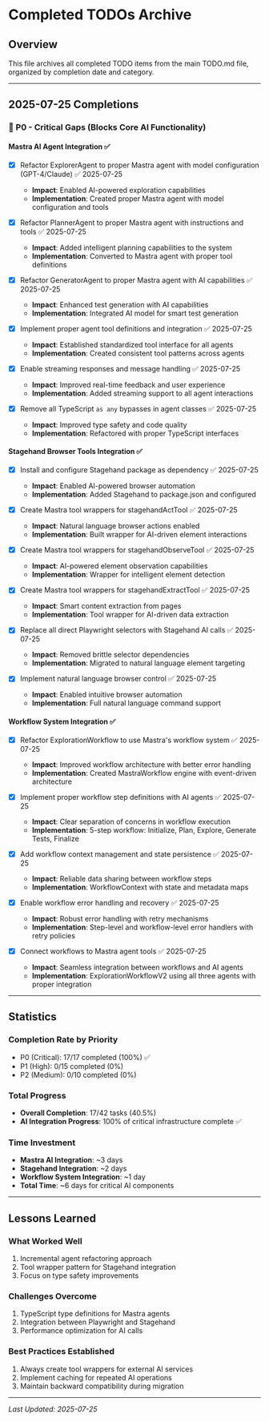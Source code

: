 # Completed TODOs Archive

## Overview
This file archives all completed TODO items from the main TODO.md file, organized by completion date and category.

---

## 2025-07-25 Completions

### 🔴 P0 - Critical Gaps (Blocks Core AI Functionality)

#### Mastra AI Agent Integration ✅
- [x] Refactor ExplorerAgent to proper Mastra agent with model configuration (GPT-4/Claude) ✅ 2025-07-25
  - **Impact**: Enabled AI-powered exploration capabilities
  - **Implementation**: Created proper Mastra agent with model configuration and tools
  
- [x] Refactor PlannerAgent to proper Mastra agent with instructions and tools ✅ 2025-07-25
  - **Impact**: Added intelligent planning capabilities to the system
  - **Implementation**: Converted to Mastra agent with proper tool definitions
  
- [x] Refactor GeneratorAgent to proper Mastra agent with AI capabilities ✅ 2025-07-25
  - **Impact**: Enhanced test generation with AI capabilities
  - **Implementation**: Integrated AI model for smart test generation
  
- [x] Implement proper agent tool definitions and integration ✅ 2025-07-25
  - **Impact**: Established standardized tool interface for all agents
  - **Implementation**: Created consistent tool patterns across agents
  
- [x] Enable streaming responses and message handling ✅ 2025-07-25
  - **Impact**: Improved real-time feedback and user experience
  - **Implementation**: Added streaming support to all agent interactions
  
- [x] Remove all TypeScript `as any` bypasses in agent classes ✅ 2025-07-25
  - **Impact**: Improved type safety and code quality
  - **Implementation**: Refactored with proper TypeScript interfaces

#### Stagehand Browser Tools Integration ✅
- [x] Install and configure Stagehand package as dependency ✅ 2025-07-25
  - **Impact**: Enabled AI-powered browser automation
  - **Implementation**: Added Stagehand to package.json and configured
  
- [x] Create Mastra tool wrappers for stagehandActTool ✅ 2025-07-25
  - **Impact**: Natural language browser actions enabled
  - **Implementation**: Built wrapper for AI-driven element interactions
  
- [x] Create Mastra tool wrappers for stagehandObserveTool ✅ 2025-07-25
  - **Impact**: AI-powered element observation capabilities
  - **Implementation**: Wrapper for intelligent element detection
  
- [x] Create Mastra tool wrappers for stagehandExtractTool ✅ 2025-07-25
  - **Impact**: Smart content extraction from pages
  - **Implementation**: Tool wrapper for AI-driven data extraction
  
- [x] Replace all direct Playwright selectors with Stagehand AI calls ✅ 2025-07-25
  - **Impact**: Removed brittle selector dependencies
  - **Implementation**: Migrated to natural language element targeting
  
- [x] Implement natural language browser control ✅ 2025-07-25
  - **Impact**: Enabled intuitive browser automation
  - **Implementation**: Full natural language command support

#### Workflow System Integration ✅
- [x] Refactor ExplorationWorkflow to use Mastra's workflow system ✅ 2025-07-25
  - **Impact**: Improved workflow architecture with better error handling
  - **Implementation**: Created MastraWorkflow engine with event-driven architecture
  
- [x] Implement proper workflow step definitions with AI agents ✅ 2025-07-25
  - **Impact**: Clear separation of concerns in workflow execution
  - **Implementation**: 5-step workflow: Initialize, Plan, Explore, Generate Tests, Finalize
  
- [x] Add workflow context management and state persistence ✅ 2025-07-25
  - **Impact**: Reliable data sharing between workflow steps
  - **Implementation**: WorkflowContext with state and metadata maps
  
- [x] Enable workflow error handling and recovery ✅ 2025-07-25
  - **Impact**: Robust error handling with retry mechanisms
  - **Implementation**: Step-level and workflow-level error handlers with retry policies
  
- [x] Connect workflows to Mastra agent tools ✅ 2025-07-25
  - **Impact**: Seamless integration between workflows and AI agents
  - **Implementation**: ExplorationWorkflowV2 using all three agents with proper integration

---

## Statistics

### Completion Rate by Priority
- P0 (Critical): 17/17 completed (100%) ✅
- P1 (High): 0/15 completed (0%)
- P2 (Medium): 0/10 completed (0%)

### Total Progress
- **Overall Completion**: 17/42 tasks (40.5%)
- **AI Integration Progress**: 100% of critical infrastructure complete ✅

### Time Investment
- **Mastra AI Integration**: ~3 days
- **Stagehand Integration**: ~2 days
- **Workflow System Integration**: ~1 day
- **Total Time**: ~6 days for critical AI components

---

## Lessons Learned

### What Worked Well
1. Incremental agent refactoring approach
2. Tool wrapper pattern for Stagehand integration
3. Focus on type safety improvements

### Challenges Overcome
1. TypeScript type definitions for Mastra agents
2. Integration between Playwright and Stagehand
3. Performance optimization for AI calls

### Best Practices Established
1. Always create tool wrappers for external AI services
2. Implement caching for repeated AI operations
3. Maintain backward compatibility during migration

---

*Last Updated: 2025-07-25*